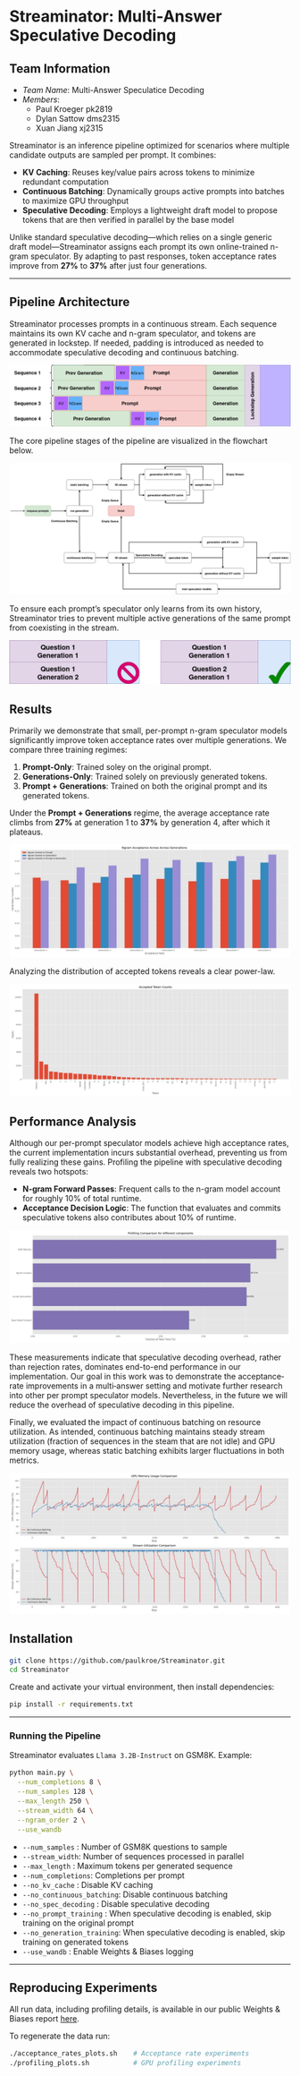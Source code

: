 # Streaminator: Multi-Answer Speculative Decoding

## Team Information
- *Team Name*: Multi-Answer Speculatice Decoding
- *Members*:
  - Paul Kroeger pk2819
  - Dylan Sattow  dms2315
  - Xuan Jiang xj2315

Streaminator is an inference pipeline optimized for scenarios where multiple candidate outputs are sampled per prompt. It combines:

- **KV Caching**: Reuses key/value pairs across tokens to minimize redundant computation  
- **Continuous Batching**: Dynamically groups active prompts into batches to maximize GPU throughput  
- **Speculative Decoding**: Employs a lightweight draft model to propose tokens that are then verified in parallel by the base model  

Unlike standard speculative decoding—which relies on a single generic draft model—Streaminator assigns each prompt its own online-trained n-gram speculator. By adapting to past responses, token acceptance rates improve from **27%** to **37%** after just four generations.

---

## Pipeline Architecture

Streaminator processes prompts in a continuous stream. Each sequence maintains its own KV cache and n-gram speculator, and tokens are generated in lockstep. If needed, padding is introduced as needed to accommodate speculative decoding and continuous batching.

![Stream Visualization](./images/pipeline_continuous.jpg)

The core pipeline stages of the pipeline are visualized in the flowchart below.

![Pipeline Flowchart](./images/pipeline_flow.jpg)

To ensure each prompt’s speculator only learns from its own history, Streaminator tries to prevent multiple active generations of the same prompt from coexisting in the stream.

![Pipeline Constraint](./images/pipeline_constraint.jpg)
## Results

Primarily we demonstrate that small, per-prompt n-gram speculator models significantly improve token acceptance rates over multiple generations. We compare three training regimes:

1. **Prompt-Only**: Trained soley on the original prompt.  
2. **Generations-Only**: Trained solely on previously generated tokens.  
3. **Prompt + Generations**: Trained on both the original prompt and its generated tokens.

Under the **Prompt + Generations** regime, the average acceptance rate climbs from **27%** at generation 1 to **37%** by generation 4, after which it plateaus.

![Average Acceptance Rate by Generation](./images/acceptance_rates.jpeg)

Analyzing the distribution of accepted tokens reveals a clear power-law.

![Power-Law Distribution of Accepted Tokens](./images/token_distribution.jpeg)


## Performance Analysis

Although our per-prompt speculator models achieve high acceptance rates, the current implementation incurs substantial overhead, preventing us from fully realizing these gains. Profiling the pipeline with speculative decoding reveals two hotspots:

- **N-gram Forward Passes**: Frequent calls to the n-gram model account for roughly 10% of total runtime.  
- **Acceptance Decision Logic**: The function that evaluates and commits speculative tokens also contributes about 10% of runtime.

![Profiling Results](./images/profiling.jpeg)

These measurements indicate that speculative decoding overhead, rather than rejection rates, dominates end-to-end performance in our implementation. Our goal in this work was to demonstrate the acceptance‐rate improvements in a multi‐answer setting and motivate further research into other per prompt speculator models. Nevertheless, in the future we will reduce the overhead of speculative decoding in this pipeline.

Finally, we evaluated the impact of continuous batching on resource utilization. As intended, continuous batching maintains steady stream utilization (fraction of sequences in the steam that are not idle) and GPU memory usage, whereas static batching exhibits larger fluctuations in both metrics.

![Continuous vs. Static Batching](./images/memory_profiling.jpeg)

## Installation

```bash
git clone https://github.com/paulkroe/Streaminator.git
cd Streaminator
````

Create and activate your virtual environment, then install dependencies:

```bash
pip install -r requirements.txt
```

---

### Running the Pipeline

Streaminator evaluates `Llama 3.2B-Instruct` on GSM8K. Example:

```bash
python main.py \
  --num_completions 8 \
  --num_samples 128 \
  --max_length 250 \
  --stream_width 64 \
  --ngram_order 2 \
  --use_wandb
```

* `--num_samples` : Number of GSM8K questions to sample
* `--stream_width`: Number of sequences processed in parallel
* `--max_length`  : Maximum tokens per generated sequence
* `--num_completions`: Completions per prompt
* `--no_kv_cache` : Disable KV caching
* `--no_continuous_batching`: Disable continuous batching
* `--no_spec_decoding` : Disable speculative decoding
* `--no_prompt_training` : When speculative decoding is enabled, skip training on the original prompt
* `--no_generation_training`: When speculative decoding is enabled, skip training on generated tokens
* `--use_wandb`    : Enable Weights & Biases logging

---

## Reproducing Experiments

All run data, including profiling details, is available in our public Weights & Biases report [here](https://wandb.ai/multi-answer-spec-decoding/pipeline-profiling/reports/Experiment-Data--VmlldzoxMjY4NTAxNw?accessToken=sq40o4vb87nn8q0nsb2itye70gcwankbzh0l0zsk1rl875u5uwgpd88n4xecaw49).

To regenerate the data run:

```bash
./acceptance_rates_plots.sh    # Acceptance rate experiments
./profiling_plots.sh           # GPU profiling experiments
```
